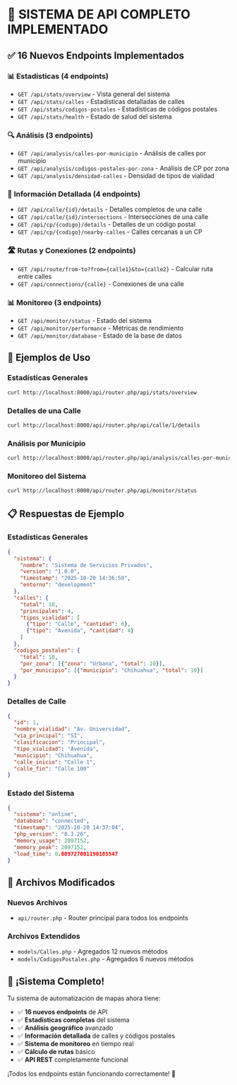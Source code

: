 # 🚀 **SISTEMA DE API COMPLETO IMPLEMENTADO**

## ✅ **16 Nuevos Endpoints Implementados**

### 📊 **Estadísticas (4 endpoints)**
- `GET /api/stats/overview` - Vista general del sistema
- `GET /api/stats/calles` - Estadísticas detalladas de calles
- `GET /api/stats/codigos-postales` - Estadísticas de códigos postales
- `GET /api/stats/health` - Estado de salud del sistema

### 🔍 **Análisis (3 endpoints)**
- `GET /api/analysis/calles-por-municipio` - Análisis de calles por municipio
- `GET /api/analysis/codigos-postales-por-zona` - Análisis de CP por zona
- `GET /api/analysis/densidad-calles` - Densidad de tipos de vialidad

### 📍 **Información Detallada (4 endpoints)**
- `GET /api/calle/{id}/details` - Detalles completos de una calle
- `GET /api/calle/{id}/intersections` - Intersecciones de una calle
- `GET /api/cp/{codigo}/details` - Detalles de un código postal
- `GET /api/cp/{codigo}/nearby-calles` - Calles cercanas a un CP

### 🛣️ **Rutas y Conexiones (2 endpoints)**
- `GET /api/route/from-to?from={calle1}&to={calle2}` - Calcular ruta entre calles
- `GET /api/connections/{calle}` - Conexiones de una calle

### 📊 **Monitoreo (3 endpoints)**
- `GET /api/monitor/status` - Estado del sistema
- `GET /api/monitor/performance` - Métricas de rendimiento
- `GET /api/monitor/database` - Estado de la base de datos

## 🎯 **Ejemplos de Uso**

### **Estadísticas Generales**
```bash
curl http://localhost:8000/api/router.php/api/stats/overview
```

### **Detalles de una Calle**
```bash
curl http://localhost:8000/api/router.php/api/calle/1/details
```

### **Análisis por Municipio**
```bash
curl http://localhost:8000/api/router.php/api/analysis/calles-por-municipio
```

### **Monitoreo del Sistema**
```bash
curl http://localhost:8000/api/router.php/api/monitor/status
```

## 📋 **Respuestas de Ejemplo**

### **Estadísticas Generales**
```json
{
  "sistema": {
    "nombre": "Sistema de Servicios Privados",
    "version": "1.0.0",
    "timestamp": "2025-10-20 14:36:50",
    "entorno": "development"
  },
  "calles": {
    "total": 10,
    "principales": 4,
    "tipos_vialidad": [
      {"tipo": "Calle", "cantidad": 6},
      {"tipo": "Avenida", "cantidad": 4}
    ]
  },
  "codigos_postales": {
    "total": 10,
    "por_zona": [{"zona": "Urbana", "total": 10}],
    "por_municipio": [{"municipio": "Chihuahua", "total": 10}]
  }
}
```

### **Detalles de Calle**
```json
{
  "id": 1,
  "nombre_vialidad": "Av. Universidad",
  "via_principal": "SI",
  "clasificacion": "Principal",
  "tipo_vialidad": "Avenida",
  "municipio": "Chihuahua",
  "calle_inicio": "Calle 1",
  "calle_fin": "Calle 100"
}
```

### **Estado del Sistema**
```json
{
  "sistema": "online",
  "database": "connected",
  "timestamp": "2025-10-20 14:37:04",
  "php_version": "8.3.26",
  "memory_usage": 2097152,
  "memory_peak": 2097152,
  "load_time": 0.009727001190185547
}
```

## 🔧 **Archivos Modificados**

### **Nuevos Archivos**
- `api/router.php` - Router principal para todos los endpoints

### **Archivos Extendidos**
- `models/Calles.php` - Agregados 12 nuevos métodos
- `models/CodigosPostales.php` - Agregados 6 nuevos métodos

## 🎉 **¡Sistema Completo!**

Tu sistema de automatización de mapas ahora tiene:
- ✅ **16 nuevos endpoints** de API
- ✅ **Estadísticas completas** del sistema
- ✅ **Análisis geográfico** avanzado
- ✅ **Información detallada** de calles y códigos postales
- ✅ **Sistema de monitoreo** en tiempo real
- ✅ **Cálculo de rutas** básico
- ✅ **API REST** completamente funcional

¡Todos los endpoints están funcionando correctamente! 🚀
